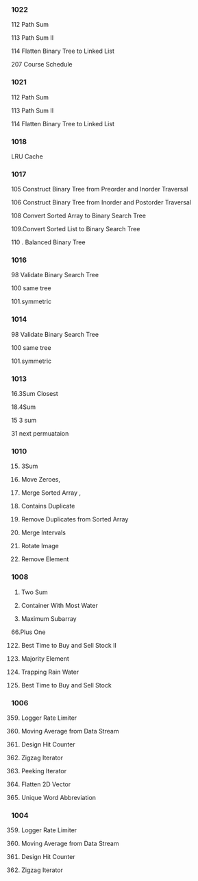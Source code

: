 
### 1022

112 Path Sum

113 Path Sum II 

114 Flatten Binary Tree to Linked List

207 Course Schedule    

### 1021

112 Path Sum

113 Path Sum II 

114 Flatten Binary Tree to Linked List

### 1018
LRU Cache

### 1017

105 Construct Binary Tree from Preorder and Inorder Traversal   

106 Construct Binary Tree from Inorder and Postorder Traversal   
 
108 Convert Sorted Array to Binary Search Tree    

109.Convert Sorted List to Binary Search Tree    

110 . Balanced Binary Tree   


### 1016

98	Validate Binary Search Tree

100 same tree

101.symmetric

### 1014

98	Validate Binary Search Tree

100 same tree

101.symmetric

### 1013

16.3Sum Closest

18.4Sum	

15 3 sum

31 next permuataion

### 1010

15. 3Sum

283. Move Zeroes, 

88. Merge Sorted Array , 

217. Contains Duplicate

26. Remove Duplicates from Sorted Array

56. Merge Intervals

48. Rotate Image

27. Remove Element


### 1008

1. Two Sum

11. Container With Most Water

53. Maximum Subarray

66.Plus One

122. Best Time to Buy and Sell Stock II

169. Majority Element

42. Trapping Rain Water

121. Best Time to Buy and Sell Stock


### 1006 

359. Logger Rate Limiter

346. Moving Average from Data Stream

362. Design Hit Counter

281. Zigzag Iterator

284. Peeking Iterator

251. Flatten 2D Vector

288. Unique Word Abbreviation

### 1004

359. Logger Rate Limiter

346. Moving Average from Data Stream

362. Design Hit Counter

281. Zigzag Iterator
